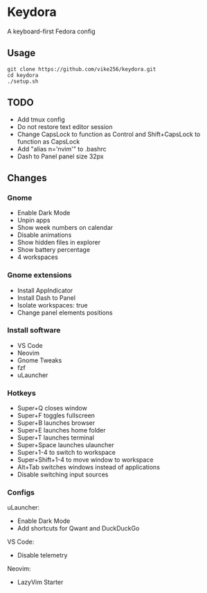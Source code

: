 # Keydora
A keyboard-first Fedora config

## Usage
`git clone https://github.com/vike256/keydora.git`  
`cd keydora`  
`./setup.sh`  

## TODO

- Add tmux config
- Do not restore text editor session
- Change CapsLock to function as Control and Shift+CapsLock to function as CapsLock
- Add "alias n='nvim'" to .bashrc
- Dash to Panel panel size 32px

## Changes

### Gnome
- Enable Dark Mode
- Unpin apps
- Show week numbers on calendar
- Disable animations
- Show hidden files in explorer
- Show battery percentage
- 4 workspaces

### Gnome extensions
- Install AppIndicator
- Install Dash to Panel
 - Isolate workspaces: true
 - Change panel elements positions

### Install software
- VS Code
- Neovim
- Gnome Tweaks
- fzf
- uLauncher

### Hotkeys
- Super+Q closes window
- Super+F toggles fullscreen
- Super+B launches browser
- Super+E launches home folder
- Super+T launches terminal
- Super+Space launches ulauncher
- Super+1-4 to switch to workspace
- Super+Shift+1-4 to move window to workspace
- Alt+Tab switches windows instead of applications
- Disable switching input sources

### Configs
uLauncher:
- Enable Dark Mode
- Add shortcuts for Qwant and DuckDuckGo

VS Code:
- Disable telemetry

Neovim:
- LazyVim Starter

